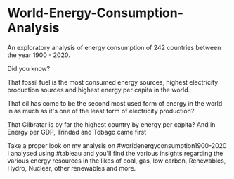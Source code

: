 # World-Energy-Consumption-Analysis
An exploratory analysis of energy consumption of 242 countries between the year 1900 - 2020.

Did you know?

That fossil fuel is the most consumed energy sources, highest electricity production sources and highest energy per capita in the world.

That oil has come to be the second most used form of energy in the world in as much as it's one of the least form of electricity production?

That Gilbratar is by far the highest country by energy per capita?
And in Energy per GDP, Trindad and Tobago came first

Take a proper look on my analysis on #worldenergyconsumption1900-2020 I analysed using #tableau and you'll find the various insights regarding the various energy resources in the likes of coal, gas, low carbon, Renewables, Hydro, Nuclear, other renewables and more.

